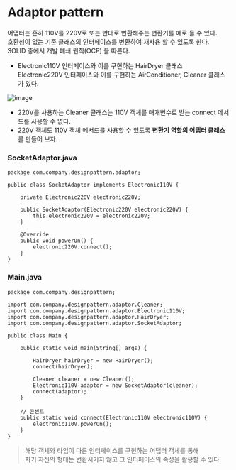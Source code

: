 # Adaptor pattern
어댑터는 흔히 110V를 220V로 또는 반대로 변환해주는 변환기를 예로 들 수 있다.<br>
호환성이 없는 기존 클래스의 인터페이스를 변환하여 재사용 할 수 있도록 한다.<br>
SOLID 중에서 개발 폐쇄 원칙(OCP) 을 따른다.

- Electronic110V 인터페이스와 이를 구현하는 HairDryer 클래스<br>
Electronic220V 인터페이스와 이를 구현하는 AirConditioner, Cleaner 클래스가 있다.

![image](https://user-images.githubusercontent.com/92259017/150142683-5dfba880-521c-4489-a70a-ad851ee4a196.png)

- 220V를 사용하는 Cleaner 클래스는 110V 객체를 매개변수로 받는 connect 메서드를 사용할 수 없다.
- 220V 객체도 110V 객체 메서드를 사용할 수 있도록 **변환기 역할의 어댑터 클래스** 를 만들어 보자.

### SocketAdaptor.java
```
package com.company.designpattern.adaptor;

public class SocketAdaptor implements Electronic110V {

    private Electronic220V electronic220V;

    public SocketAdaptor(Electronic220V electronic220V) {
        this.electronic220V = electronic220V;
    }

    @Override
    public void powerOn() {
        electronic220V.connect();
    }
}
```
### Main.java
```
package com.company.designpattern;

import com.company.designpattern.adaptor.Cleaner;
import com.company.designpattern.adaptor.Electronic110V;
import com.company.designpattern.adaptor.HairDryer;
import com.company.designpattern.adaptor.SocketAdaptor;

public class Main {

    public static void main(String[] args) {

        HairDryer hairDryer = new HairDryer();
        connect(hairDryer);

        Cleaner cleaner = new Cleaner();
        Electronic110V adaptor = new SocketAdaptor(cleaner);
        connect(adaptor);
    }

    // 콘센트
    public static void connect(Electronic110V electronic110V) {
        electronic110V.powerOn();
    }
}
```
> 해당 객체와 타입이 다른 인터페이스를 구현하는 어댑터 객체를 통해<br>자기 자신의 형태는 변환시키지 않고 그 인터페이스의 속성을 활용할 수 있다.
